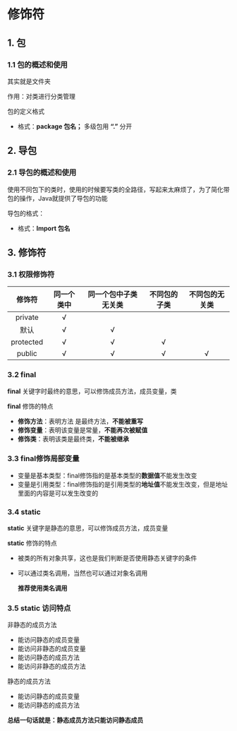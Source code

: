 # 修饰符

## 1. 包

### 1.1 包的概述和使用

其实就是文件夹

作用：对类进行分类管理

包的定义格式

- 格式：**package 包名；** 多级包用 **“.”** 分开

## 2. 导包

### 2.1 导包的概述和使用

使用不同包下的类时，使用的时候要写类的全路径，写起来太麻烦了，为了简化带包的操作，Java就提供了导包的功能

导包的格式：

- 格式：**Import 包名**

## 3. 修饰符

### 3.1 权限修饰符

|  修饰符   | 同一个类中 | 同一个包中子类无关类 | 不同包的子类 | 不同包的无关类 |
| :-------: | :--------: | :------------------: | :----------: | :------------: |
|  private  |     √      |                      |              |                |
|   默认    |     √      |          √           |              |                |
| protected |     √      |          √           |      √       |                |
|  public   |     √      |          √           |      √       |       √        |

### 3.2 final

**final** 关键字时最终的意思，可以修饰成员方法，成员变量，类

**final** 修饰的特点

- **修饰方法**：表明方法 是最终方法，**不能被重写**
- **修饰变量**：表明该变量是常量，**不能再次被赋值**
- **修饰类**：表明该类是最终类，**不能被继承**

### 3.3 final修饰局部变量

- 变量是基本类型：final修饰指的是基本类型的**数据值**不能发生改变
- 变量是引用类型：final修饰指的是引用类型的**地址值**不能发生改变，但是地址里面的内容是可以发生改变的

### 3.4 static

**static** 关键字是静态的意思，可以修饰成员方法，成员变量

**static** 修饰的特点

- 被类的所有对象共享，这也是我们判断是否使用静态关键字的条件

- 可以通过类名调用，当然也可以通过对象名调用

   **推荐使用类名调用**

### 3.5 static 访问特点

非静态的成员方法

- 能访问静态的成员变量
- 能访问非静态的成员变量
- 能访问静态的成员方法
- 能访问非静态的成员方法

静态的成员方法

- 能访问静态的成员变量
- 能访问静态的成员方法

**总结一句话就是：静态成员方法只能访问静态成员**

